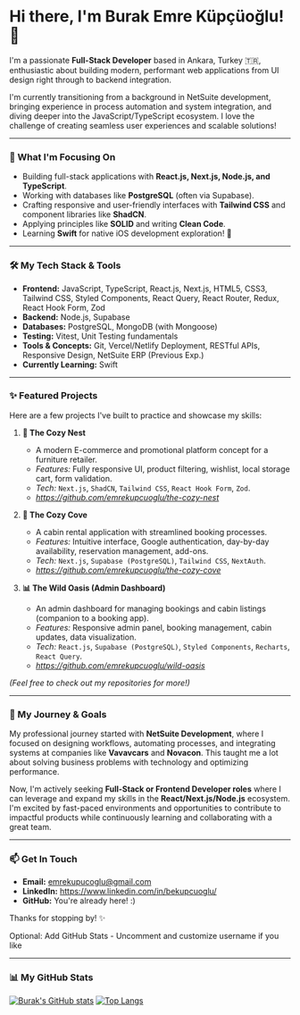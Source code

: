# Hi there, I'm Burak Emre Küpçüoğlu! 👋

I'm a passionate **Full-Stack Developer** based in Ankara, Turkey 🇹🇷, enthusiastic about building modern, performant web applications from UI design right through to backend integration.

I'm currently transitioning from a background in NetSuite development, bringing experience in process automation and system integration, and diving deeper into the JavaScript/TypeScript ecosystem. I love the challenge of creating seamless user experiences and scalable solutions!

---

### 🚀 What I'm Focusing On

*   Building full-stack applications with **React.js, Next.js, Node.js, and TypeScript**.
*   Working with databases like **PostgreSQL** (often via Supabase).
*   Crafting responsive and user-friendly interfaces with **Tailwind CSS** and component libraries like **ShadCN**.
*   Applying principles like **SOLID** and writing **Clean Code**.
*   Learning **Swift** for native iOS development exploration! 🍎

---

### 🛠️ My Tech Stack & Tools

*   **Frontend:** JavaScript, TypeScript, React.js, Next.js, HTML5, CSS3, Tailwind CSS, Styled Components, React Query, React Router, Redux, React Hook Form, Zod
*   **Backend:** Node.js, Supabase
*   **Databases:** PostgreSQL, MongoDB (with Mongoose)
*   **Testing:** Vitest, Unit Testing fundamentals
*   **Tools & Concepts:** Git, Vercel/Netlify Deployment, RESTful APIs, Responsive Design, NetSuite ERP (Previous Exp.)
*   **Currently Learning:** Swift

---

### ✨ Featured Projects

Here are a few projects I've built to practice and showcase my skills:

1.  **🌲 The Cozy Nest**
    *   A modern E-commerce and promotional platform concept for a furniture retailer.
    *   *Features:* Fully responsive UI, product filtering, wishlist, local storage cart, form validation.
    *   *Tech:* `Next.js`, `ShadCN`, `Tailwind CSS`, `React Hook Form`, `Zod`.
    *   *https://github.com/emrekupcuoglu/the-cozy-nest*

2.  **🏡 The Cozy Cove**
    *   A cabin rental application with streamlined booking processes.
    *   *Features:* Intuitive interface, Google authentication, day-by-day availability, reservation management, add-ons.
    *   *Tech:* `Next.js`, `Supabase (PostgreSQL)`, `Tailwind CSS`, `NextAuth`.
    *   *https://github.com/emrekupcuoglu/the-cozy-cove*

3.  **📊 The Wild Oasis (Admin Dashboard)**
    *   An admin dashboard for managing bookings and cabin listings (companion to a booking app).
    *   *Features:* Responsive admin panel, booking management, cabin updates, data visualization.
    *   *Tech:* `React.js`, `Supabase (PostgreSQL)`, `Styled Components`, `Recharts`, `React Query`.
    *   *https://github.com/emrekupcuoglu/wild-oasis*

_(Feel free to check out my repositories for more!)_

---

### 🌱 My Journey & Goals

My professional journey started with **NetSuite Development**, where I focused on designing workflows, automating processes, and integrating systems at companies like **Vavavcars** and **Novacon**. This taught me a lot about solving business problems with technology and optimizing performance.

Now, I'm actively seeking **Full-Stack or Frontend Developer roles** where I can leverage and expand my skills in the **React/Next.js/Node.js** ecosystem. I'm excited by fast-paced environments and opportunities to contribute to impactful products while continuously learning and collaborating with a great team.

---

### 📫 Get In Touch

*   **Email:** [emrekupucoglu@gmail.com](mailto:emrekupucoglu@gmail.com)
*   **LinkedIn:** https://www.linkedin.com/in/bekupcuoglu/
*   **GitHub:** You're already here! :)

Thanks for stopping by! ✨

Optional: Add GitHub Stats - Uncomment and customize username if you like

---
### 📊 My GitHub Stats

[![Burak's GitHub stats](https://github-readme-stats.vercel.app/api?username=emrekupcuoglu&show_icons=true&theme=radical)](https://github.com/anuraghazra/github-readme-stats)
[![Top Langs](https://github-readme-stats.vercel.app/api/top-langs/?username=emrekupcuoglu&layout=compact&theme=radical)](https://github.com/anuraghazra/github-readme-stats)

